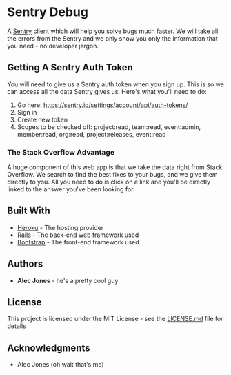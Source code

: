 # Sentry Debug

A [Sentry](https://sentry.io/welcome/) client which will help you solve bugs much faster. We will take all the errors from the Sentry and we only show you only the information that you need - no developer jargon.

## Getting A Sentry Auth Token

You will need to give us a Sentry auth token when you sign up. This is so we can access all the data Sentry gives us. Here's what you'll need to do:
1. Go here: https://sentry.io/settings/account/api/auth-tokens/
2. Sign in
3. Create new token
4. Scopes to be checked off: project:read, team:read, event:admin, member:read, org:read, project:releases, event:read

### The Stack Overflow Advantage

A huge component of this web app is that we take the data right from Stack Overflow. We search to find the best fixes to your bugs, and we give them directly to you. All you need to do is click on a link and you'll be directly linked to the answer you've been looking for.

## Built With

* [Heroku](https://www.heroku.com/) - The hosting provider
* [Rails](https://rubyonrails.org/) - The back-end web framework used
* [Bootstrap](http://getbootstrap.com/) - The front-end framework used

## Authors

* **Alec Jones** - he's a pretty cool guy

## License

This project is licensed under the MIT License - see the [LICENSE.md](LICENSE.md) file for details

## Acknowledgments

* Alec Jones (oh wait that's me)
